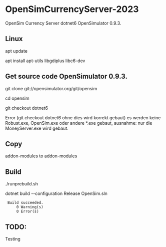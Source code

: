 # OpenSimCurrencyServer-2023
OpenSim Currency Server  dotnet6 OpenSimulator 0.9.3.

## Linux
apt update

apt install apt-utils libgdiplus libc6-dev

## Get source code OpenSimulator 0.9.3.
git clone git://opensimulator.org/git/opensim

cd opensim

git checkout dotnet6

Error (git checkout dotnet6 ohne dies wird korrekt gebaut) es werden keine Robust.exe, OpenSim.exe oder andere *.exe gebaut, ausnahme: nur die MoneyServer.exe wird gebaut.

## Copy 
addon-modules to addon-modules

## Build
./runprebuild.sh

dotnet build --configuration Release OpenSim.sln

     Build succeeded.
         0 Warning(s)
         0 Error(s)

## TODO:
Testing
